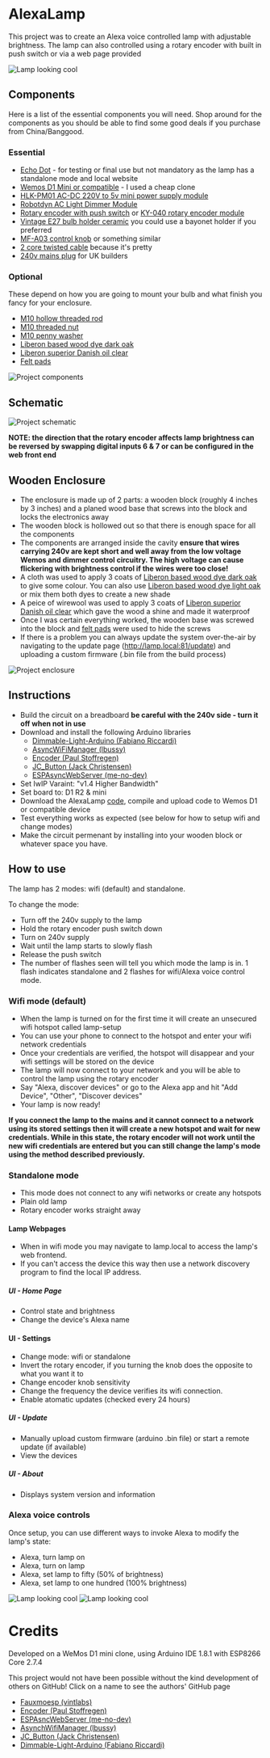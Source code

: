 # AlexaLamp

This project was to create an Alexa voice controlled lamp with adjustable brightness. The lamp can also controlled using a rotary encoder with built in push switch or via a web page provided

![Lamp looking cool](images/lamp2.jpg)

## Components

Here is a list of the essential components you will need.  Shop around for the components as you should be able to find some good deals if you purchase from China/Banggood.

### Essential

* [Echo Dot](https://www.amazon.co.uk/Echo-Dot-3rd-Gen-Charcoal/dp/B07PJV3JPR) - for testing or final use but not mandatory as the lamp has a standalone mode and local website
* [Wemos D1 Mini or compatible](https://wiki.wemos.cc/products:d1:d1_mini) - I used a cheap clone
* [HLK-PM01 AC-DC 220V to 5v mini power supply module](http://www.hlktech.net/product_detail.php?ProId=54)
* [Robotdyn AC Light Dimmer Module](https://robotdyn.com/ac-light-dimmer-module-1-channel-3-3v-5v-logic-ac-50-60hz-220v-110v.html)
* [Rotary encoder with push switch](https://uk.pi-supply.com/products/rotary-encoder-push-switch) or [KY-040 rotary encoder module](https://uk.banggood.com/KY-040-Rotary-Decoder-Encoder-Module-AVR-PIC-p-914010.html)
* [Vintage E27 bulb holder ceramic](https://www.ebay.co.uk/itm/Vintage-E27-Bulb-Holder-Ceramic-Industrial-Lamp-Lighting-Antique-Retro-Edison/253903670767) you could use a bayonet holder if you preferred
* [MF-A03 control knob](https://www.google.com/search?q=MF-a03) or something similar
* [2 core twisted cable](https://www.ebay.co.uk/itm/2-Core-Twist-Braided-Fabric-Cable-Vintage-Electric-Wire-Flexible-Lighting-Cord/312959065511) because it's pretty
* [240v mains plug](https://www.ebay.co.uk/sch/i.html?_odkw=13A+BLACK+plug&_nkw=13A+fused+BLACK+plug) for UK builders

### Optional

These depend on how you are going to mount your bulb and what finish you fancy for your enclosure.

* [M10 hollow threaded rod](https://lightingspares.co.uk/collections/threaded-rods)
* [M10 threaded nut](https://lightingspares.co.uk/products/oaks-oa16-metal-10mm-threaded-nut)
* [M10 penny washer](https://www.toolstation.com/penny-washer/p90716)
* [Liberon based wood dye dark oak](https://www.screwfix.com/p/liberon-ethanol-based-wood-dye-dark-oak-250ml/3102f)
* [Liberon superior Danish oil clear](https://www.screwfix.com/c/decorating/wood-oil/cat850452)
* [Felt pads](https://www.toolstation.com/felt-gard-felt-pad-set/p95753)

![Project components](images/components.jpg)

## Schematic

![Project schematic](images/schematic.png)

**NOTE: the direction that the rotary encoder affects lamp brightness can be reversed by swapping digital inputs 6 & 7 or can be configured in the web front end**

## Wooden Enclosure

* The enclosure is made up of 2 parts: a wooden block (roughly 4 inches by 3 inches) and a planed wood base that screws into the block and locks the electronics away
* The wooden block is hollowed out so that there is enough space for all the components
* The components are arranged inside the cavity **ensure that wires carrying 240v are kept short and well away from the low voltage Wemos and dimmer control circuitry. The high voltage can cause flickering with brightness control if the wires were too close!**
* A cloth was used to apply 3 coats of [Liberon based wood dye dark oak](https://www.screwfix.com/p/liberon-ethanol-based-wood-dye-dark-oak-250ml/3102f) to give some colour.  You can also use [Liberon based wood dye light oak](https://www.screwfix.com/p/liberon-ethanol-based-wood-dye-light-oak-250ml/8322F) or mix them both dyes to create a new shade
* A peice of wirewool was used to apply 3 coats of [Liberon superior Danish oil clear](https://www.screwfix.com/c/decorating/wood-oil/cat850452) which gave the wood a shine and made it waterproof
* Once I was certain everything worked, the wooden base was screwed into the block and [felt pads](https://www.toolstation.com/felt-gard-felt-pad-set/p95753) were used to hide the screws
* If there is a problem you can always update the system over-the-air by navigating to the update page (http://lamp.local:81/update) and uploading a custom firmware (.bin file from the build process)

![Project enclosure](images/enclosure.png)

## Instructions

* Build the circuit on a breadboard **be careful with the 240v side - turn it off when not in use**
* Download and install the following Arduino libraries
	* [Dimmable-Light-Arduino (Fabiano Riccardi)](https://github.com/fabiuz7/Dimmable-Light-Arduino)
	* [AsyncWiFiManager (lbussy)](https://github.com/lbussy/AsyncWiFiManager)
	* [Encoder (Paul Stoffregen)](https://github.com/PaulStoffregen/Encoder)
	* [JC_Button (Jack Christensen)](https://github.com/JChristensen/JC_Button)
	* [ESPAsyncWebServer (me-no-dev)](https://github.com/me-no-dev/ESPAsyncWebServer)
* Set IwIP Varaint: "v1.4 Higher Bandwidth"
* Set board to: D1 R2 & mini
* Download the AlexaLamp [code](https://github.com/supercrab/AlexaLamp), compile and upload code to Wemos D1 or compatible device
* Test everything works as expected (see below for how to setup wifi and change modes)
* Make the circuit permenant by installing into your wooden block or whatever space you have.

## How to use

The lamp has 2 modes: wifi (default) and standalone.  

To change the mode:

* Turn off the 240v supply to the lamp
* Hold the rotary encoder push switch down
* Turn on 240v supply
* Wait until the lamp starts to slowly flash
* Release the push switch
* The number of flashes seen will tell you which mode the lamp is in.  1 flash indicates standalone and 2 flashes for wifi/Alexa voice control mode.

### Wifi mode (default)

* When the lamp is turned on for the first time it will create an unsecured wifi hotspot called lamp-setup
* You can use your phone to connect to the hotspot and enter your wifi network credentials
* Once your credentials are verified, the hotspot will disappear and your wifi settings will be stored on the device
* The lamp will now connect to your network and you will be able to control the lamp using the rotary encoder
* Say "Alexa, discover devices" or go to the Alexa app and hit "Add Device", "Other", "Discover devices"
* Your lamp is now ready!

**If you connect the lamp to the mains and it cannot connect to a network using its stored settings then it will create a new hotspot and wait for new credentials.  While in this state, the rotary encoder will not work until the new wifi credentials are entered but you can still change the lamp's mode using the method described previously.**

### Standalone mode

* This mode does not connect to any wifi networks or create any hotspots
* Plain old lamp
* Rotary encoder works straight away

#### Lamp Webpages

* When in wifi mode you may navigate to lamp.local to access the lamp's web frontend.
* If you can't access the device this way then use a network discovery program to find the local IP address.

##### UI - Home Page

* Control state and brightness
* Change the device's Alexa name

#### UI - Settings

* Change mode: wifi or standalone
* Invert the rotary encoder, if you turning the knob does the opposite to what you want it to
* Change encoder knob sensitivity
* Change the frequency the device verifies its wifi connection.
* Enable atomatic updates (checked every 24 hours)

##### UI - Update

* Manually upload custom firmware (arduino .bin file) or start a remote update (if available)
* View the devices

##### UI - About

* Displays system version and information

### Alexa voice controls

Once setup, you can use different ways to invoke Alexa to modify the lamp's state:

* Alexa, turn lamp on
* Alexa, turn on lamp
* Alexa, set lamp to fifty (50% of brightness)
* Alexa, set lamp to one hundred (100% brightness)

![Lamp looking cool](images/lamp1.jpg)
![Lamp looking cool](images/lamp3.jpg)

# Credits

Developed on a WeMos D1 mini clone, using Arduino IDE 1.8.1 with ESP8266 Core 2.7.4

This project would not have been possible without the kind development of others on GitHub!  Click on a name to see the authors' GitHub page

* [Fauxmoesp (vintlabs)](https://github.com/vintlabs)
* [Encoder (Paul Stoffregen)](https://github.com/PaulStoffregen)
* [ESPAsncWebServer (me-no-dev)](https://github.com/me-no-dev)
* [AsynchWifiManager (lbussy)](https://github.com/lbussy)
* [JC_Button (Jack Christensen)](https://github.com/JChristensen)
* [Dimmable-Light-Arduino (Fabiano Riccardi)](https://github.com/fabiuz7)